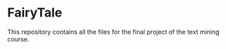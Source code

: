 # FairyTale
This repository contains all the files for the final project of the text mining course.
